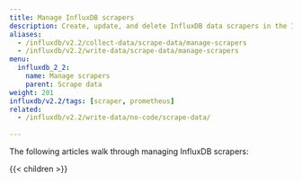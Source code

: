 ```yaml
---
title: Manage InfluxDB scrapers
description: Create, update, and delete InfluxDB data scrapers in the InfluxDB user interface.
aliases:
  - /influxdb/v2.2/collect-data/scrape-data/manage-scrapers
  - /influxdb/v2.2/write-data/scrape-data/manage-scrapers
menu:
  influxdb_2_2:
    name: Manage scrapers
    parent: Scrape data
weight: 201
influxdb/v2.2/tags: [scraper, prometheus]
related:
  - /influxdb/v2.2/write-data/no-code/scrape-data/
  
---
```


The following articles walk through managing InfluxDB scrapers:

{{< children >}}
